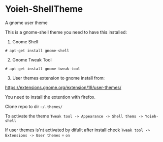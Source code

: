 # Yoieh-ShellTheme
A gnome user theme

This is a gnome-shell theme you need to have this installed:

1. Gnome Shell
  ```
  # apt-get install gnome-shell
  ```

2. Gnome Tweak Tool
  ```
  # apt-get install gnome-tweak-tool
  ```
3. User themes extension to gnome install from:

  https://extensions.gnome.org/extension/19/user-themes/

  You need to install the extention with firefox.



Clone repo to dir `~/.themes/`

To activate the theme `Tweak tool -> Appearance -> Shell thems -> Yoieh-shell`

If user themes is'nt activated by difullt after install check `Tweak tool -> Extensions -> User themes` = `on`
